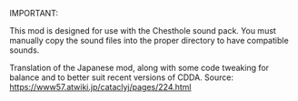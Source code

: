 IMPORTANT:

This mod is designed for use with the Chesthole sound pack. You must manually copy the sound files into the proper directory to have compatible sounds.


Translation of the Japanese mod, along with some code tweaking for balance and to better suit recent versions of CDDA. Source: https://www57.atwiki.jp/cataclyj/pages/224.html
